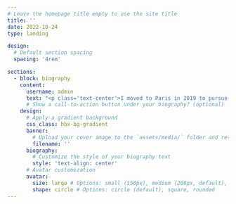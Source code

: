 ```yaml
---
# Leave the homepage title empty to use the site title
title: ''
date: 2022-10-24
type: landing

design:
  # Default section spacing
  spacing: '4rem'

sections:
  - block: biography
    content:
      username: admin
      text: "<p class='text-center'>I moved to Paris in 2019 to pursue a Bachelor’s degree in Economics at University Paris 1 Panthéon-Sorbonne. In my third year, introductory courses in development economics and econometrics were decisive. They inspired me to build my academic path at the intersection of these fields and led to my first applied research project: The Impact of Climate Change on Migration Flows. I then joined the Master’s program in Development Economics at Paris 1, where I strengthened my theoretical and econometric foundations. This program also gave me hands-on experience with impact evaluation methods through two dissertations, including Debt and Growth: Evidence from Firm-Level Data, supervised by Marin Ferry.During this research, I joined the ERUDITE lab for a first internship, which confirmed my growing enthusiasm for academic work. Wanting to sharpen my research agenda before starting a PhD, I enrolled in the Master 2 program in Development Economics & International Project Management (Impact Evaluation track) at Université Gustave Eiffel. This year broadened my methodological skills and interdisciplinary outlook. It also gave me the opportunity to complete a second ERUDITE internship, resulting in Public Debt and Firm Performance: A Love-Hate Relationship?, again supervised by Marin Ferry. This experience provided the space I needed to refine the research questions I now aim to explore in my PhD. Over time, my interest turned toward China for several reasons: Xi Jinping’s large-scale anti-corruption campaign launched in 2012; the striking contrast between pervasive corruption and rapid economic growth; the absence of a strict separation of powers; and the unique interaction between centralized political authority and decentralized regional economies. These reflections led to my current doctoral project, “Corruption and Economic Distortions: The Example of China,” which aims to shed light on the mechanisms through which corruption shapes investment and competition dynamics within China’s institutional framework. Looking forward to connecting and exchanging at DebtCon8!</p>"
      # Show a call-to-action button under your biography? (optional)
    design:
      # Apply a gradient background
      css_class: hbx-bg-gradient
      banner:
        # Upload your cover image to the `assets/media/` folder and reference it here
        filename: ''
      biography:
        # Customize the style of your biography text
        style: 'text-align: center'
      # Avatar customization
      avatar:
        size: large # Options: small (150px), medium (200px, default), large (320px), xl (400px), xxl (500px)
        shape: circle # Options: circle (default), square, rounded
---
```

